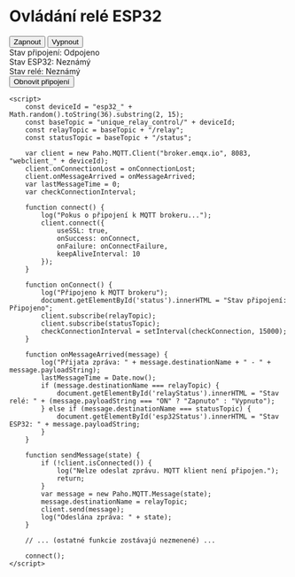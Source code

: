 <!DOCTYPE html>
<html lang="cs">
<head>
    <meta charset="UTF-8">
    <meta name="viewport" content="width=device-width, initial-scale=1.0">
    <title>Ovládání relé ESP32</title>
    <script src="https://cdnjs.cloudflare.com/ajax/libs/paho-mqtt/1.0.1/mqttws31.min.js" type="text/javascript"></script>
    <style>
        /* ... (štýly zostávajú nezmenené) ... */
    </style>
</head>
<body>
    <div class="container">
        <h1>Ovládání relé ESP32</h1>
        <button onclick="sendMessage('ON')">Zapnout</button>
        <button onclick="sendMessage('OFF')">Vypnout</button>
        <div id="status">Stav připojení: Odpojeno</div>
        <div id="esp32Status">Stav ESP32: Neznámý</div>
        <div id="relayStatus">Stav relé: Neznámý</div>
        <button onclick="reconnect()">Obnovit připojení</button>
        <div id="log"></div>
    </div>

    <script>
        const deviceId = "esp32_" + Math.random().toString(36).substring(2, 15);
        const baseTopic = "unique_relay_control/" + deviceId;
        const relayTopic = baseTopic + "/relay";
        const statusTopic = baseTopic + "/status";

        var client = new Paho.MQTT.Client("broker.emqx.io", 8083, "webclient_" + deviceId);
        client.onConnectionLost = onConnectionLost;
        client.onMessageArrived = onMessageArrived;
        var lastMessageTime = 0;
        var checkConnectionInterval;

        function connect() {
            log("Pokus o připojení k MQTT brokeru...");
            client.connect({
                useSSL: true,
                onSuccess: onConnect,
                onFailure: onConnectFailure,
                keepAliveInterval: 10
            });
        }

        function onConnect() {
            log("Připojeno k MQTT brokeru");
            document.getElementById('status').innerHTML = "Stav připojení: Připojeno";
            client.subscribe(relayTopic);
            client.subscribe(statusTopic);
            checkConnectionInterval = setInterval(checkConnection, 15000);
        }

        function onMessageArrived(message) {
            log("Přijata zpráva: " + message.destinationName + " - " + message.payloadString);
            lastMessageTime = Date.now();
            if (message.destinationName === relayTopic) {
                document.getElementById('relayStatus').innerHTML = "Stav relé: " + (message.payloadString === "ON" ? "Zapnuto" : "Vypnuto");
            } else if (message.destinationName === statusTopic) {
                document.getElementById('esp32Status').innerHTML = "Stav ESP32: " + message.payloadString;
            }
        }

        function sendMessage(state) {
            if (!client.isConnected()) {
                log("Nelze odeslat zprávu. MQTT klient není připojen.");
                return;
            }
            var message = new Paho.MQTT.Message(state);
            message.destinationName = relayTopic;
            client.send(message);
            log("Odeslána zpráva: " + state);
        }

        // ... (ostatné funkcie zostávajú nezmenené) ...

        connect();
    </script>
</body>
</html>
